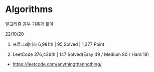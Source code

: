 # Algorithms

알고리즘 공부 기록과 풀이

22/10/20

1. 프로그래머스 6,981th | 95 Solved | 1,377 Point

2. LeetCode 376,436th | 147 Solved(Easy 49 / Medium 80 / Hard 18)
- https://leetcode.com/anythingthannothing/
